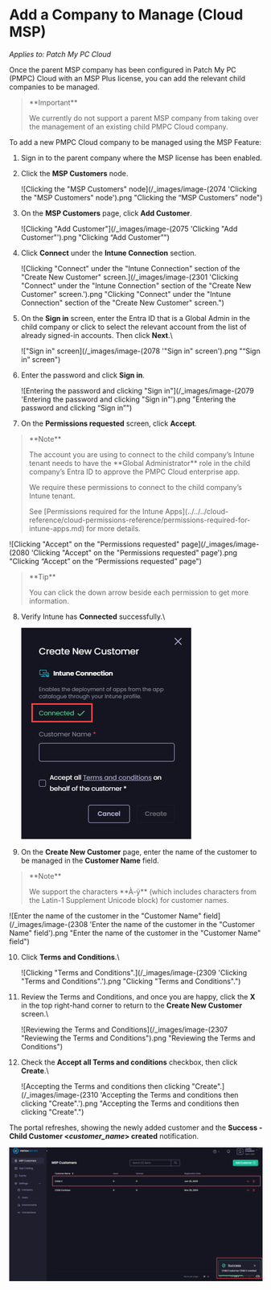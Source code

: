 # Add a Company to Manage (Cloud MSP)

_Applies to: Patch My PC Cloud_

Once the parent MSP company has been configured in Patch My PC (PMPC) Cloud with an MSP Plus license, you can add the relevant child companies to be managed.

<blockquote class="wp-block-quote">
<p>**Important**</p>
<p>We currently do not support a parent MSP company from taking over the management of an existing child PMPC Cloud company.</p>
</blockquote>

To add a new PMPC Cloud company to be managed using the MSP Feature:

1. Sign in to the parent company where the MSP license has been enabled.
2.  Click the **MSP Customers** node.

    ![Clicking the "MSP Customers" node](/_images/image-(2074 'Clicking the "MSP Customers" node').png "Clicking the “MSP Customers” node")


3.  On the **MSP Customers** page, click **Add Customer**.

    ![Clicking "Add Customer"](/_images/image-(2075 'Clicking "Add Customer"').png "Clicking “Add Customer”")


4.  Click **Connect** under the **Intune Connection** section.

    ![Clicking "Connect" under the "Intune Connection" section of the "Create New Customer" screen.](/_images/image-(2301 'Clicking "Connect" under the "Intune Connection" section of the "Create New Customer" screen.').png "Clicking &#x22;Connect&#x22; under the &#x22;Intune Connection&#x22; section of the &#x22;Create New Customer&#x22; screen.")


5.  On the **Sign in** screen, enter the Entra ID that is a Global Admin in the child company or click to select the relevant account from the list of already signed-in accounts. Then click **Next**.\


    !["Sign in" screen](/_images/image-(2078 '"Sign in" screen').png "“Sign in” screen")


6.  Enter the password and click **Sign in**.

    ![Entering the password and clicking "Sign in"](/_images/image-(2079 'Entering the password and clicking "Sign in"').png "Entering the password and clicking “Sign in”")


7. On the **Permissions requested** screen, click **Accept**.

<blockquote class="wp-block-quote">
<p>**Note**</p>
<p>The account you are using to connect to the child company’s Intune tenant needs to have the **Global Administrator** role in the child company’s Entra ID to approve the PMPC Cloud enterprise app.</p>
<p>We require these permissions to connect to the child company’s Intune tenant.</p>
<p>See [Permissions required for the Intune Apps](../../../cloud-reference/cloud-permissions-reference/permissions-required-for-intune-apps.md) for more details.</p>
</blockquote>

![Clicking "Accept" on the "Permissions requested" page](/_images/image-(2080 'Clicking "Accept" on the "Permissions requested" page').png "Clicking “Accept” on the “Permissions requested” page")

<blockquote class="wp-block-quote">
<p>**Tip**</p>
<p>You can click the down arrow beside each permission to get more information.</p>
</blockquote>

8.  Verify Intune has **Connected** successfully.\


    ![](/_images/image-(2304).png)


9. On the **Create New Customer** page, enter the name of the customer to be managed in the **Customer Name** field.

<blockquote class="wp-block-quote">
<p>**Note**</p>
<p>We support the characters **À-ÿ** (which includes characters from the Latin-1 Supplement Unicode block) for customer names.</p>
</blockquote>

![Enter the name of the customer in the "Customer Name" field](/_images/image-(2308 'Enter the name of the customer in the "Customer Name" field').png "Enter the name of the customer in the &#x22;Customer Name&#x22; field")

10. Click **Terms and Conditions**.\


    ![Clicking "Terms and Conditions".](/_images/image-(2309 'Clicking "Terms and Conditions".').png "Clicking &#x22;Terms and Conditions&#x22;.")


11. Review the Terms and Conditions, and once you are happy, click the **X** in the top right-hand corner to return to the **Create New Customer** screen.\


    ![Reviewing the Terms and Conditions](/_images/image-(2307 "Reviewing the Terms and Conditions").png "Reviewing the Terms and Conditions")


12. Check the **Accept all Terms and conditions** checkbox, then click **Create**.\


    ![Accepting the Terms and conditions then clicking "Create".](/_images/image-(2310 'Accepting the Terms and conditions then clicking "Create".').png "Accepting the Terms and conditions then clicking &#x22;Create&#x22;.")



The portal refreshes, showing the newly added customer and the **Success - Child Customer <**_**customer\_name**_**> created** notification.

![](/_images/image-(2566).png)